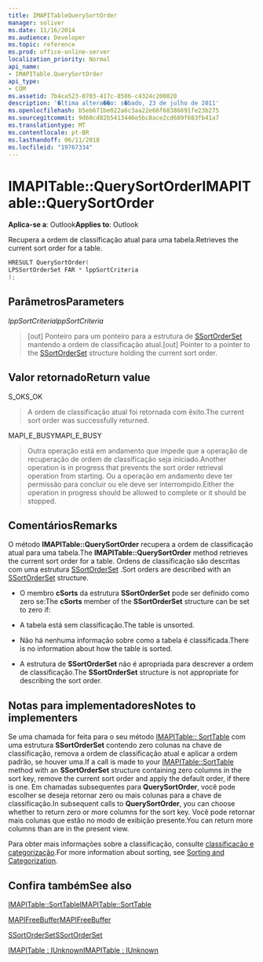 ```yaml
---
title: IMAPITableQuerySortOrder
manager: soliver
ms.date: 11/16/2014
ms.audience: Developer
ms.topic: reference
ms.prod: office-online-server
localization_priority: Normal
api_name:
- IMAPITable.QuerySortOrder
api_type:
- COM
ms.assetid: 7b4ca523-0703-417c-8586-c4324c200020
description: '�ltima altera��o: s�bado, 23 de julho de 2011'
ms.openlocfilehash: b5eb671be022a6c3aa22e66f68386691fe23b275
ms.sourcegitcommit: 9d60cd82b5413446e5bc8ace2cd689f683fb41a7
ms.translationtype: MT
ms.contentlocale: pt-BR
ms.lasthandoff: 06/11/2018
ms.locfileid: "19767334"
---
```

# <a name="imapitablequerysortorder"></a><span data-ttu-id="3dd27-103">IMAPITable::QuerySortOrder</span><span class="sxs-lookup"><span data-stu-id="3dd27-103">IMAPITable::QuerySortOrder</span></span>

  
  
<span data-ttu-id="3dd27-104">**Aplica-se a**: Outlook</span><span class="sxs-lookup"><span data-stu-id="3dd27-104">**Applies to**: Outlook</span></span> 
  
<span data-ttu-id="3dd27-105">Recupera a ordem de classificação atual para uma tabela.</span><span class="sxs-lookup"><span data-stu-id="3dd27-105">Retrieves the current sort order for a table.</span></span>
  
```cpp
HRESULT QuerySortOrder(
LPSSortOrderSet FAR * lppSortCriteria
);
```

## <a name="parameters"></a><span data-ttu-id="3dd27-106">Parâmetros</span><span class="sxs-lookup"><span data-stu-id="3dd27-106">Parameters</span></span>

 <span data-ttu-id="3dd27-107">_lppSortCriteria_</span><span class="sxs-lookup"><span data-stu-id="3dd27-107">_lppSortCriteria_</span></span>
  
> <span data-ttu-id="3dd27-108">[out] Ponteiro para um ponteiro para a estrutura de [SSortOrderSet](ssortorderset.md) mantendo a ordem de classificação atual.</span><span class="sxs-lookup"><span data-stu-id="3dd27-108">[out] Pointer to a pointer to the [SSortOrderSet](ssortorderset.md) structure holding the current sort order.</span></span> 
    
## <a name="return-value"></a><span data-ttu-id="3dd27-109">Valor retornado</span><span class="sxs-lookup"><span data-stu-id="3dd27-109">Return value</span></span>

<span data-ttu-id="3dd27-110">S_OK</span><span class="sxs-lookup"><span data-stu-id="3dd27-110">S_OK</span></span> 
  
> <span data-ttu-id="3dd27-111">A ordem de classificação atual foi retornada com êxito.</span><span class="sxs-lookup"><span data-stu-id="3dd27-111">The current sort order was successfully returned.</span></span>
    
<span data-ttu-id="3dd27-112">MAPI_E_BUSY</span><span class="sxs-lookup"><span data-stu-id="3dd27-112">MAPI_E_BUSY</span></span> 
  
> <span data-ttu-id="3dd27-113">Outra operação está em andamento que impede que a operação de recuperação de ordem de classificação seja iniciado.</span><span class="sxs-lookup"><span data-stu-id="3dd27-113">Another operation is in progress that prevents the sort order retrieval operation from starting.</span></span> <span data-ttu-id="3dd27-114">Ou a operação em andamento deve ter permissão para concluir ou ele deve ser interrompido.</span><span class="sxs-lookup"><span data-stu-id="3dd27-114">Either the operation in progress should be allowed to complete or it should be stopped.</span></span>
    
## <a name="remarks"></a><span data-ttu-id="3dd27-115">Comentários</span><span class="sxs-lookup"><span data-stu-id="3dd27-115">Remarks</span></span>

<span data-ttu-id="3dd27-116">O método **IMAPITable::QuerySortOrder** recupera a ordem de classificação atual para uma tabela.</span><span class="sxs-lookup"><span data-stu-id="3dd27-116">The **IMAPITable::QuerySortOrder** method retrieves the current sort order for a table.</span></span> <span data-ttu-id="3dd27-117">Ordens de classificação são descritas com uma estrutura [SSortOrderSet](ssortorderset.md) .</span><span class="sxs-lookup"><span data-stu-id="3dd27-117">Sort orders are described with an [SSortOrderSet](ssortorderset.md) structure.</span></span> 
  
- <span data-ttu-id="3dd27-118">O membro **cSorts** da estrutura **SSortOrderSet** pode ser definido como zero se:</span><span class="sxs-lookup"><span data-stu-id="3dd27-118">The **cSorts** member of the **SSortOrderSet** structure can be set to zero if:</span></span> 
    
- <span data-ttu-id="3dd27-119">A tabela está sem classificação.</span><span class="sxs-lookup"><span data-stu-id="3dd27-119">The table is unsorted.</span></span>
    
- <span data-ttu-id="3dd27-120">Não há nenhuma informação sobre como a tabela é classificada.</span><span class="sxs-lookup"><span data-stu-id="3dd27-120">There is no information about how the table is sorted.</span></span>
    
- <span data-ttu-id="3dd27-121">A estrutura de **SSortOrderSet** não é apropriada para descrever a ordem de classificação.</span><span class="sxs-lookup"><span data-stu-id="3dd27-121">The **SSortOrderSet** structure is not appropriate for describing the sort order.</span></span> 
    
## <a name="notes-to-implementers"></a><span data-ttu-id="3dd27-122">Notas para implementadores</span><span class="sxs-lookup"><span data-stu-id="3dd27-122">Notes to implementers</span></span>

<span data-ttu-id="3dd27-123">Se uma chamada for feita para o seu método [IMAPITable:: SortTable](imapitable-sorttable.md) com uma estrutura **SSortOrderSet** contendo zero colunas na chave de classificação, remova a ordem de classificação atual e aplicar a ordem padrão, se houver uma.</span><span class="sxs-lookup"><span data-stu-id="3dd27-123">If a call is made to your [IMAPITable::SortTable](imapitable-sorttable.md) method with an **SSortOrderSet** structure containing zero columns in the sort key, remove the current sort order and apply the default order, if there is one.</span></span> <span data-ttu-id="3dd27-124">Em chamadas subsequentes para **QuerySortOrder**, você pode escolher se deseja retornar zero ou mais colunas para a chave de classificação.</span><span class="sxs-lookup"><span data-stu-id="3dd27-124">In subsequent calls to **QuerySortOrder**, you can choose whether to return zero or more columns for the sort key.</span></span> <span data-ttu-id="3dd27-125">Você pode retornar mais colunas que estão no modo de exibição presente.</span><span class="sxs-lookup"><span data-stu-id="3dd27-125">You can return more columns than are in the present view.</span></span>
  
<span data-ttu-id="3dd27-126">Para obter mais informações sobre a classificação, consulte [classificação e categorização](sorting-and-categorization.md).</span><span class="sxs-lookup"><span data-stu-id="3dd27-126">For more information about sorting, see [Sorting and Categorization](sorting-and-categorization.md).</span></span>
  
## <a name="see-also"></a><span data-ttu-id="3dd27-127">Confira também</span><span class="sxs-lookup"><span data-stu-id="3dd27-127">See also</span></span>



[<span data-ttu-id="3dd27-128">IMAPITable::SortTable</span><span class="sxs-lookup"><span data-stu-id="3dd27-128">IMAPITable::SortTable</span></span>](imapitable-sorttable.md)
  
[<span data-ttu-id="3dd27-129">MAPIFreeBuffer</span><span class="sxs-lookup"><span data-stu-id="3dd27-129">MAPIFreeBuffer</span></span>](mapifreebuffer.md)
  
[<span data-ttu-id="3dd27-130">SSortOrderSet</span><span class="sxs-lookup"><span data-stu-id="3dd27-130">SSortOrderSet</span></span>](ssortorderset.md)
  
[<span data-ttu-id="3dd27-131">IMAPITable : IUnknown</span><span class="sxs-lookup"><span data-stu-id="3dd27-131">IMAPITable : IUnknown</span></span>](imapitableiunknown.md)

